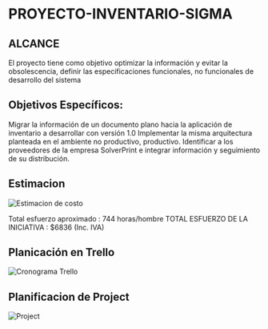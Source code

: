 # PROYECTO-INVENTARIO-SIGMA
## ALCANCE
  El proyecto tiene como objetivo optimizar la información y evitar la obsolescencia, definir las especificaciones funcionales, no funcionales de desarrollo del sistema 
## Objetivos Específicos:
Migrar la información de un documento plano hacia la aplicación de inventario a desarrollar con versión 1.0
Implementar la misma arquitectura planteada en el ambiente no productivo, productivo.
Identificar a los proveedores de la empresa SolverPrint e integrar información y seguimiento de su distribución.

## Estimacion
![Estimacion de costo](https://1.bp.blogspot.com/-O5terW65wSs/X8F9Kclb5rI/AAAAAAAAZ-I/GlCZnzQ0_hYCfBv75Jj2kTDYdxZ22viXACLcBGAsYHQ/s502/ipa.JPG)

Total esfuerzo aproximado : 744 horas/hombre
TOTAL ESFUERZO DE LA INICIATIVA : $6836 (Inc. IVA)

## Planicación en Trello
![Cronograma Trello](https://1.bp.blogspot.com/-itKnur9CneQ/X8F8U2VtNWI/AAAAAAAAZ-A/FChlkvQe-TQ9jWlYCIPVD8iJVK4DfNkZwCLcBGAsYHQ/s1362/Imatrello.JPG)
## Planificacion de Project
![Project](https://1.bp.blogspot.com/-PGlVhNZD0Iw/X8GA6b-BOeI/AAAAAAAAZ-U/MlPDxhd0EOcMgyedlet465HCOodvS6qnwCLcBGAsYHQ/s978/ImaSoft.JPG)



